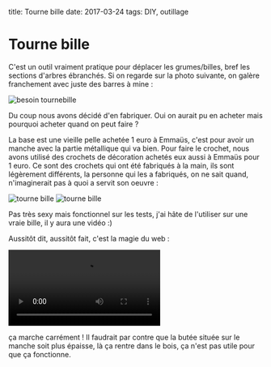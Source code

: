 title: Tourne bille
date: 2017-03-24
tags: DIY, outillage

# Tourne bille

C'est un outil vraiment pratique pour déplacer les grumes/billes, bref les sections d'arbres ébranchés. Si on regarde sur la photo suivante, on galère franchement avec juste des barres à mine :

<img src="images/divers/besoin_tournebille.JPG" alt="besoin tournebille"/>

Du coup nous avons décidé d'en fabriquer. Oui on aurait pu en acheter mais pourquoi acheter quand on peut faire ?

La base est une vieille pelle achetée 1 euro à Emmaüs, c'est pour avoir un manche avec la partie métallique qui va bien. Pour faire le crochet, nous avons utilisé des crochets de décoration achetés eux aussi à Emmaüs pour 1 euro. Ce sont des crochets qui ont été fabriqués à la main, ils sont légèrement différents, la personne qui les a fabriqués, on ne sait quand, n'imaginerait pas à quoi a servit son oeuvre :

<img src="images/divers/tourne_bille1.JPG" alt="tourne bille"/>
<img src="images/divers/tourne_bille2.JPG" alt="tourne bille"/>

Pas très sexy mais fonctionnel sur les tests, j'ai hâte de l'utiliser sur une vraie bille, il y aura une vidéo :)

Aussitôt dit, aussitôt fait, c'est la magie du web :

<video src="images/foret/tourne_bille_action.mp4" controls></video>

ça marche carrément ! Il faudrait par contre que la butée située sur le manche soit plus épaisse, là ça rentre dans le bois, ça n'est pas utile pour que ça fonctionne.
